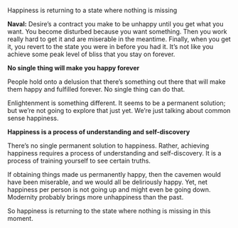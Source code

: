 
Happiness is returning to a state where nothing is missing

**Naval:** Desire’s a contract you make to be unhappy until you get what you want. You become disturbed because you want something. Then you work really hard to get it and are miserable in the meantime. Finally, when you get it, you revert to the state you were in before you had it. It’s not like you achieve some peak level of bliss that you stay on forever.

**No single thing will make you happy forever**

People hold onto a delusion that there’s something out there that will make them happy and fulfilled forever. No single thing can do that.

Enlightenment is something different. It seems to be a permanent solution; but we’re not going to explore that just yet. We’re just talking about common sense happiness.

**Happiness is a process of understanding and self-discovery**

There’s no single permanent solution to happiness. Rather, achieving happiness requires a process of understanding and self-discovery. It is a process of training yourself to see certain truths.

If obtaining things made us permanently happy, then the cavemen would have been miserable, and we would all be deliriously happy. Yet, net happiness per person is not going up and might even be going down. Modernity probably brings more unhappiness than the past.

So happiness is returning to the state where nothing is missing in this moment.